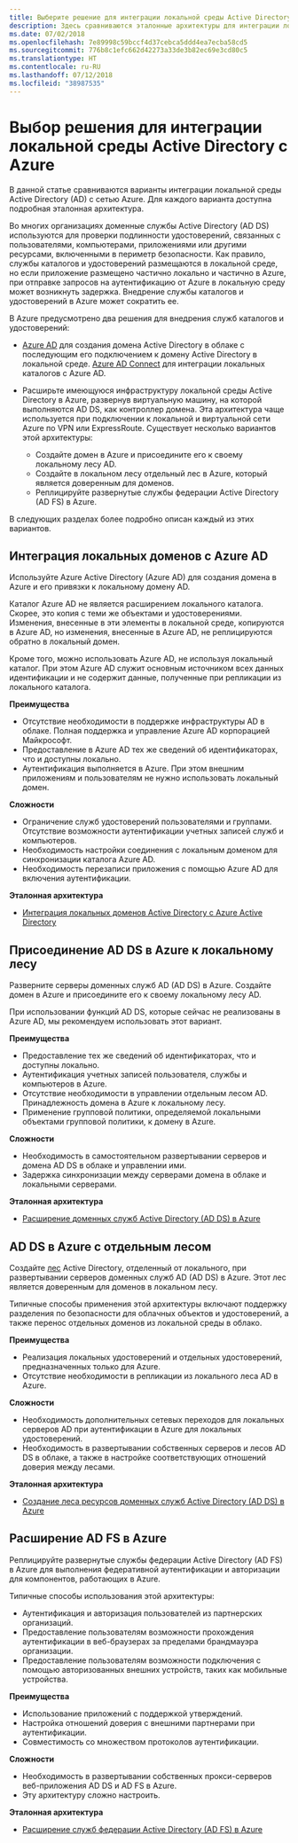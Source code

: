 ```yaml
---
title: Выберите решение для интеграции локальной среды Active Directory с Azure.
description: Здесь сравниваются эталонные архитектуры для интеграции локальной среды Active Directory с Azure.
ms.date: 07/02/2018
ms.openlocfilehash: 7e89998c59bccf4d37cebca5ddd4ea7ecba58cd5
ms.sourcegitcommit: 776b8c1efc662d42273a33de3b82ec69e3cd80c5
ms.translationtype: HT
ms.contentlocale: ru-RU
ms.lasthandoff: 07/12/2018
ms.locfileid: "38987535"
---
```

# <a name="choose-a-solution-for-integrating-on-premises-active-directory-with-azure"></a>Выбор решения для интеграции локальной среды Active Directory с Azure

В данной статье сравниваются варианты интеграции локальной среды Active Directory (AD) с сетью Azure. Для каждого варианта доступна подробная эталонная архитектура.

Во многих организациях доменные службы Active Directory (AD DS) используются для проверки подлинности удостоверений, связанных с пользователями, компьютерами, приложениями или другими ресурсами, включенными в периметр безопасности. Как правило, службы каталогов и удостоверений размещаются в локальной среде, но если приложение размещено частично локально и частично в Azure, при отправке запросов на аутентификацию от Azure в локальную среду может возникнуть задержка. Внедрение службы каталогов и удостоверений в Azure может сократить ее.

В Azure предусмотрено два решения для внедрения служб каталогов и удостоверений: 

* [Azure AD][azure-active-directory] для создания домена Active Directory в облаке c последующим его подключением к домену Active Directory в локальной среде. [Azure AD Connect][azure-ad-connect] для интеграции локальных каталогов с Azure AD.

* Расширьте имеющуюся инфраструктуру локальной среды Active Directory в Azure, развернув виртуальную машину, на которой выполняются AD DS, как контроллер домена. Эта архитектура чаще используется при подключении к локальной и виртуальной сети Azure по VPN или ExpressRoute. Существует несколько вариантов этой архитектуры: 

    - Создайте домен в Azure и присоедините его к своему локальному лесу AD.
    - Создайте в локальном лесу отдельный лес в Azure, который является доверенным для доменов.
    - Реплицируйте развернутые службы федерации Active Directory (AD FS) в Azure. 

В следующих разделах более подробно описан каждый из этих вариантов.

## <a name="integrate-your-on-premises-domains-with-azure-ad"></a>Интеграция локальных доменов с Azure AD

Используйте Azure Active Directory (Azure AD) для создания домена в Azure и его привязки к локальному домену AD. 

Каталог Azure AD не является расширением локального каталога. Скорее, это копия с теми же объектами и удостоверениями. Изменения, внесенные в эти элементы в локальной среде, копируются в Azure AD, но изменения, внесенные в Azure AD, не реплицируются обратно в локальный домен.

Кроме того, можно использовать Azure AD, не используя локальный каталог. При этом Azure AD служит основным источником всех данных идентификации и не содержит данные, полученные при репликации из локального каталога.

**Преимущества**

* Отсутствие необходимости в поддержке инфраструктуры AD в облаке. Полная поддержка и управление Azure AD корпорацией Майкрософт.
* Предоставление в Azure AD тех же сведений об идентификаторах, что и доступны локально.
* Аутентификация выполняется в Azure. При этом внешним приложениям и пользователям не нужно использовать локальный домен.

**Сложности**

* Ограничение служб удостоверений пользователями и группами. Отсутствие возможности аутентификации учетных записей служб и компьютеров.
* Необходимость настройки соединения с локальным доменом для синхронизации каталога Azure AD. 
* Необходимость перезаписи приложения с помощью Azure AD для включения аутентификации.

**Эталонная архитектура**

- [Интеграция локальных доменов Active Directory с Azure Active Directory][aad]

## <a name="ad-ds-in-azure-joined-to-an-on-premises-forest"></a>Присоединение AD DS в Azure к локальному лесу

Разверните серверы доменных служб AD (AD DS) в Azure. Создайте домен в Azure и присоедините его к своему локальному лесу AD. 

При использовании функций AD DS, которые сейчас не реализованы в Azure AD, мы рекомендуем использовать этот вариант. 

**Преимущества**

* Предоставление тех же сведений об идентификаторах, что и доступны локально.
* Аутентификация учетных записей пользователя, службы и компьютеров в Azure.
* Отсутствие необходимости в управлении отдельным лесом AD. Принадлежность домена в Azure к локальному лесу.
* Применение групповой политики, определяемой локальными объектами групповой политики, к домену в Azure.

**Сложности**

* Необходимость в самостоятельном развертывании серверов и домена AD DS в облаке и управлении ими.
* Задержка синхронизации между серверами домена в облаке и локальными серверами.

**Эталонная архитектура**

- [Расширение доменных служб Active Directory (AD DS) в Azure][ad-ds]

## <a name="ad-ds-in-azure-with-a-separate-forest"></a>AD DS в Azure с отдельным лесом

Создайте [лес][ad-forest-defn] Active Directory, отделенный от локального, при развертывании серверов доменных служб AD (AD DS) в Azure. Этот лес является доверенным для доменов в локальном лесу.

Типичные способы применения этой архитектуры включают поддержку разделения по безопасности для облачных объектов и удостоверений, а также перенос отдельных доменов из локальной среды в облако.

**Преимущества**

* Реализация локальных удостоверений и отдельных удостоверений, предназначенных только для Azure.
* Отсутствие необходимости в репликации из локального леса AD в Azure.

**Сложности**

* Необходимость дополнительных сетевых переходов для локальных серверов AD при аутентификации в Azure для локальных удостоверений.
* Необходимость в развертывании собственных серверов и лесов AD DS в облаке, а также в настройке соответствующих отношений доверия между лесами.

**Эталонная архитектура**

- [Создание леса ресурсов доменных служб Active Directory (AD DS) в Azure][ad-ds-forest]

## <a name="extend-ad-fs-to-azure"></a>Расширение AD FS в Azure

Реплицируйте развернутые службы федерации Active Directory (AD FS) в Azure для выполнения федеративной аутентификации и авторизации для компонентов, работающих в Azure. 

Типичные способы использования этой архитектуры:

* Аутентификация и авторизация пользователей из партнерских организаций.
* Предоставление пользователям возможности прохождения аутентификации в веб-браузерах за пределами брандмауэра организации.
* Предоставление пользователям возможности подключения с помощью авторизованных внешних устройств, таких как мобильные устройства. 

**Преимущества**

* Использование приложений с поддержкой утверждений.
* Настройка отношений доверия с внешними партнерами при аутентификации.
* Совместимость со множеством протоколов аутентификации.

**Сложности**

* Необходимость в развертывании собственных прокси-серверов веб-приложения AD DS и AD FS в Azure.
* Эту архитектуру сложно настроить.

**Эталонная архитектура**

- [Расширение служб федерации Active Directory (AD FS) в Azure][adfs]

<!-- links -->

[aad]: ./azure-ad.md
[ad-ds]: ./adds-extend-domain.md
[ad-ds-forest]: ./adds-forest.md
[ad-forest-defn]: /windows/desktop/AD/forests
[adfs]: ./adfs.md

[azure-active-directory]: /azure/active-directory-domain-services/active-directory-ds-overview
[azure-ad-connect]: /azure/active-directory/active-directory-aadconnect
